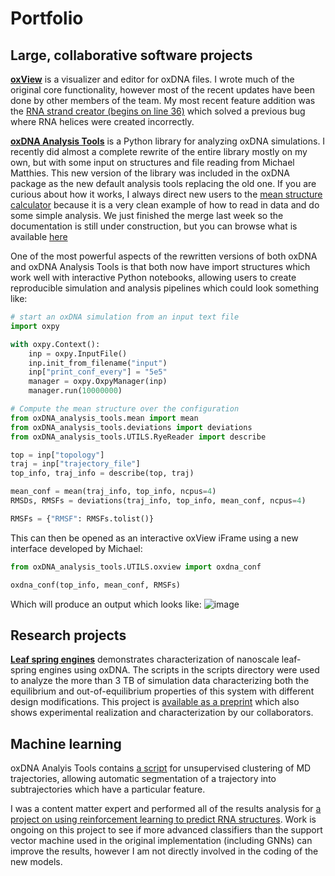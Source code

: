 # Portfolio

## Large, collaborative software projects

**[oxView](https://github.com/sulcgroup/oxdna-viewer)** is a visualizer and editor for oxDNA files.  I wrote much of the original core functionality, however most of the recent updates have been done by other members of the team.  My most recent feature addition was the [RNA strand creator (begins on line 36)](https://github.com/sulcgroup/oxdna-viewer/blob/3b06a38d901c536358c221bbf64369071688f58b/ts/model/RNA.ts#L43) which solved a previous bug where RNA helices were created incorrectly.

**[oxDNA Analysis Tools](https://github.com/lorenzo-rovigatti/oxDNA/tree/master/analysis)** is a Python library for analyzing oxDNA simulations.  I recently did almost a complete rewrite of the entire library mostly on my own, but with some input on structures and file reading from Michael Matthies.  This new version of the library was included in the oxDNA package as the new default analysis tools replacing the old one.  If you are curious about how it works, I always direct new users to the [mean structure calculator](https://github.com/lorenzo-rovigatti/oxDNA/blob/master/analysis/src/oxDNA_analysis_tools/mean.py) because it is a very clean example of how to read in data and do some simple analysis.  We just finished the merge last week so the documentation is still under construction, but you can browse what is available [here](https://lorenzo-rovigatti.github.io/oxDNA/oat/index.html)

One of the most powerful aspects of the rewritten versions of both oxDNA and oxDNA Analysis Tools is that both now have import structures which work well with interactive Python notebooks, allowing users to create reproducible simulation and analysis pipelines which could look something like:
```python
# start an oxDNA simulation from an input text file
import oxpy

with oxpy.Context():
    inp = oxpy.InputFile()
    inp.init_from_filename("input")
    inp["print_conf_every"] = "5e5"
    manager = oxpy.OxpyManager(inp)
    manager.run(10000000)
```

```python
# Compute the mean structure over the configuration
from oxDNA_analysis_tools.mean import mean
from oxDNA_analysis_tools.deviations import deviations
from oxDNA_analysis_tools.UTILS.RyeReader import describe

top = inp["topology"]
traj = inp["trajectory_file"]
top_info, traj_info = describe(top, traj)

mean_conf = mean(traj_info, top_info, ncpus=4)
RMSDs, RMSFs = deviations(traj_info, top_info, mean_conf, ncpus=4)

RMSFs = {"RMSF": RMSFs.tolist()}
```

This can then be opened as an interactive oxView iFrame using a new interface developed by Michael:
```python
from oxDNA_analysis_tools.UTILS.oxview import oxdna_conf

oxdna_conf(top_info, mean_conf, RMSFs)
```
Which will produce an output which looks like:
![image](https://user-images.githubusercontent.com/36451772/178870785-2537771c-ff1a-45df-aa7a-7c2fe41f9315.png)


## Research projects
**[Leaf spring engines](https://github.com/sulcgroup/hinges)** demonstrates characterization of nanoscale leaf-spring engines using oxDNA.  The scripts in the scripts directory were used to analyze the more than 3 TB of simulation data characterizing both the equilibrium and out-of-equilibrium properties of this system with different design modifications.  This project is [available as a preprint](https://www.biorxiv.org/content/10.1101/2021.12.22.473833v1.abstract) which also shows experimental realization and characterization by our collaborators.

## Machine learning
oxDNA Analyis Tools contains [a script](https://github.com/lorenzo-rovigatti/oxDNA/blob/master/analysis/src/oxDNA_analysis_tools/clustering.py) for unsupervised clustering of MD trajectories, allowing automatic segmentation of a trajectory into subtrajectories which have a particular feature.

I was a content matter expert and performed all of the results analysis for [a project on using reinforcement learning to predict RNA structures](https://pubsonline.informs.org/doi/abs/10.1287/ijoc.2022.1188).  Work is ongoing on this project to see if more advanced classifiers than the support vector machine used in the original implementation (including GNNs) can improve the results, however I am not directly involved in the coding of the new models.
